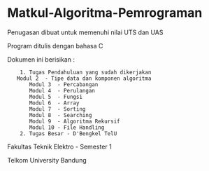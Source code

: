 # Matkul-Algoritma-Pemrograman

Penugasan dibuat untuk memenuhi nilai UTS dan UAS

Program ditulis dengan bahasa C

Dokumen ini berisikan :
	
        1. Tugas Pendahuluan yang sudah dikerjakan
	   Modul 2  - Tipe data dan komponen algoritma
           Modul 3  - Percabangan
           Modul 4  - Perulangan
           Modul 5  - Fungsi
           Modul 6  - Array
           Modul 7  - Sorting
           Modul 8  - Searching
           Modul 9  - Algoritma Rekursif
           Modul 10 - File Handling 
        2. Tugas Besar - D'Bengkel TelU
	
Fakultas Teknik Elektro - Semester 1 

Telkom University Bandung
